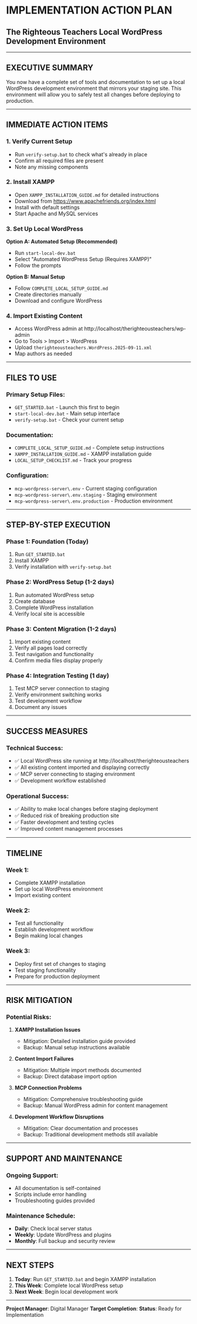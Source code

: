 # IMPLEMENTATION ACTION PLAN
## The Righteous Teachers Local WordPress Development Environment

---

## EXECUTIVE SUMMARY

You now have a complete set of tools and documentation to set up a local WordPress development environment that mirrors your staging site. This environment will allow you to safely test all changes before deploying to production.

---

## IMMEDIATE ACTION ITEMS

### 1. Verify Current Setup
- Run `verify-setup.bat` to check what's already in place
- Confirm all required files are present
- Note any missing components

### 2. Install XAMPP
- Open `XAMPP_INSTALLATION_GUIDE.md` for detailed instructions
- Download from https://www.apachefriends.org/index.html
- Install with default settings
- Start Apache and MySQL services

### 3. Set Up Local WordPress
**Option A: Automated Setup (Recommended)**
- Run `start-local-dev.bat`
- Select "Automated WordPress Setup (Requires XAMPP)"
- Follow the prompts

**Option B: Manual Setup**
- Follow `COMPLETE_LOCAL_SETUP_GUIDE.md`
- Create directories manually
- Download and configure WordPress

### 4. Import Existing Content
- Access WordPress admin at http://localhost/therighteousteachers/wp-admin
- Go to Tools > Import > WordPress
- Upload `therighteousteachers.WordPress.2025-09-11.xml`
- Map authors as needed

---

## FILES TO USE

### Primary Setup Files:
- `GET_STARTED.bat` - Launch this first to begin
- `start-local-dev.bat` - Main setup interface
- `verify-setup.bat` - Check your current setup

### Documentation:
- `COMPLETE_LOCAL_SETUP_GUIDE.md` - Complete setup instructions
- `XAMPP_INSTALLATION_GUIDE.md` - XAMPP installation guide
- `LOCAL_SETUP_CHECKLIST.md` - Track your progress

### Configuration:
- `mcp-wordpress-server\.env` - Current staging configuration
- `mcp-wordpress-server\.env.staging` - Staging environment
- `mcp-wordpress-server\.env.production` - Production environment

---

## STEP-BY-STEP EXECUTION

### Phase 1: Foundation (Today)
1. Run `GET_STARTED.bat`
2. Install XAMPP
3. Verify installation with `verify-setup.bat`

### Phase 2: WordPress Setup (1-2 days)
1. Run automated WordPress setup
2. Create database
3. Complete WordPress installation
4. Verify local site is accessible

### Phase 3: Content Migration (1-2 days)
1. Import existing content
2. Verify all pages load correctly
3. Test navigation and functionality
4. Confirm media files display properly

### Phase 4: Integration Testing (1 day)
1. Test MCP server connection to staging
2. Verify environment switching works
3. Test development workflow
4. Document any issues

---

## SUCCESS MEASURES

### Technical Success:
- ✅ Local WordPress site running at http://localhost/therighteousteachers
- ✅ All existing content imported and displaying correctly
- ✅ MCP server connecting to staging environment
- ✅ Development workflow established

### Operational Success:
- ✅ Ability to make local changes before staging deployment
- ✅ Reduced risk of breaking production site
- ✅ Faster development and testing cycles
- ✅ Improved content management processes

---

## TIMELINE

### Week 1:
- Complete XAMPP installation
- Set up local WordPress environment
- Import existing content

### Week 2:
- Test all functionality
- Establish development workflow
- Begin making local changes

### Week 3:
- Deploy first set of changes to staging
- Test staging functionality
- Prepare for production deployment

---

## RISK MITIGATION

### Potential Risks:
1. **XAMPP Installation Issues**
   - Mitigation: Detailed installation guide provided
   - Backup: Manual setup instructions available

2. **Content Import Failures**
   - Mitigation: Multiple import methods documented
   - Backup: Direct database import option

3. **MCP Connection Problems**
   - Mitigation: Comprehensive troubleshooting guide
   - Backup: Manual WordPress admin for content management

4. **Development Workflow Disruptions**
   - Mitigation: Clear documentation and processes
   - Backup: Traditional development methods still available

---

## SUPPORT AND MAINTENANCE

### Ongoing Support:
- All documentation is self-contained
- Scripts include error handling
- Troubleshooting guides provided

### Maintenance Schedule:
- **Daily**: Check local server status
- **Weekly**: Update WordPress and plugins
- **Monthly**: Full backup and security review

---

## NEXT STEPS

1. **Today**: Run `GET_STARTED.bat` and begin XAMPP installation
2. **This Week**: Complete local WordPress setup
3. **Next Week**: Begin local development work

---

**Project Manager**: Digital Manager
**Target Completion**: 
**Status**: Ready for Implementation